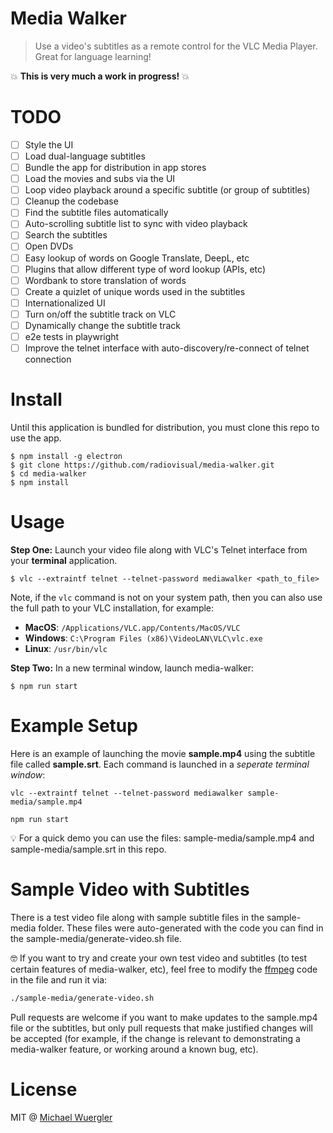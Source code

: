 # Media Walker

> Use a video's subtitles as a remote control for the VLC Media Player. Great for language learning!

:boom: **This is very much a work in progress!** :boom:

# TODO

- [ ] Style the UI
- [ ] Load dual-language subtitles
- [ ] Bundle the app for distribution in app stores
- [ ] Load the movies and subs via the UI
- [ ] Loop video playback around a specific subtitle (or group of subtitles)
- [ ] Cleanup the codebase
- [ ] Find the subtitle files automatically
- [ ] Auto-scrolling subtitle list to sync with video playback
- [ ] Search the subtitles
- [ ] Open DVDs
- [ ] Easy lookup of words on Google Translate, DeepL, etc
- [ ] Plugins that allow different type of word lookup (APIs, etc)
- [ ] Wordbank to store translation of words
- [ ] Create a quizlet of unique words used in the subtitles
- [ ] Internationalized UI
- [ ] Turn on/off the subtitle track on VLC
- [ ] Dynamically change the subtitle track
- [ ] e2e tests in playwright
- [ ] Improve the telnet interface with auto-discovery/re-connect of telnet connection

# Install

Until this application is bundled for distribution, you must clone this repo to use the app.

```
$ npm install -g electron
$ git clone https://github.com/radiovisual/media-walker.git
$ cd media-walker
$ npm install
```

# Usage

**Step One:** Launch your video file along with VLC's Telnet interface from your **terminal** application.

```
$ vlc --extraintf telnet --telnet-password mediawalker <path_to_file>
```

Note, if the `vlc` command is not on your system path, then you can also use the full path to your VLC installation, for example:

- **MacOS**: `/Applications/VLC.app/Contents/MacOS/VLC`
- **Windows**: `C:\Program Files (x86)\VideoLAN\VLC\vlc.exe`
- **Linux**: `/usr/bin/vlc`

**Step Two:** In a new terminal window, launch media-walker:

```
$ npm run start
```

# Example Setup

Here is an example of launching the movie **sample.mp4** using the subtitle file called **sample.srt**. Each command is launched in a _seperate terminal window_:

```
vlc --extraintf telnet --telnet-password mediawalker sample-media/sample.mp4
```

```
npm run start
```

:bulb: For a quick demo you can use the files: sample-media/sample.mp4 and sample-media/sample.srt in this repo.

# Sample Video with Subtitles

There is a test video file along with sample subtitle files in the sample-media folder. These files were auto-generated with the code you can find in the sample-media/generate-video.sh file.

:nerd_face: If you want to try and create your own test video and subtitles (to test certain features of media-walker, etc), feel free to modify the [ffmpeg](https://ffmpeg.org/) code in the file and run it via:

```bash
./sample-media/generate-video.sh
```

Pull requests are welcome if you want to make updates to the sample.mp4 file or the subtitles, but only pull requests that make justified changes will be accepted (for example, if the change is relevant to demonstrating a media-walker feature, or working around a known bug, etc).

# License

MIT @ [Michael Wuergler](https://github.com/radiovisual)
